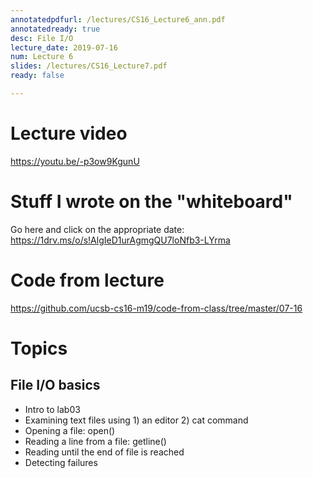 ```yaml
---
annotatedpdfurl: /lectures/CS16_Lecture6_ann.pdf
annotatedready: true
desc: File I/O
lecture_date: 2019-07-16
num: Lecture 6
slides: /lectures/CS16_Lecture7.pdf
ready: false

---
```


# Lecture video

<https://youtu.be/-p3ow9KgunU>

# Stuff I wrote on the "whiteboard"

Go here and click on the appropriate date:
<https://1drv.ms/o/s!AlgIeD1urAgmgQU7loNfb3-LYrma>

# Code from lecture

<https://github.com/ucsb-cs16-m19/code-from-class/tree/master/07-16>

# Topics
## File I/O basics
* Intro to lab03
* Examining text files using 1) an editor 2) cat command
* Opening a file: open()
* Reading a line from a file: getline()
* Reading until the end of file is reached
* Detecting failures

